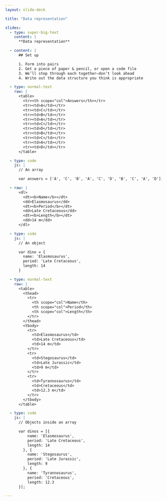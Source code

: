 ```yaml
---
layout: slide-deck

title: "Data representation"

slides:
  - type: super-big-text
    content: |
      **Data representation**

  - content: |
      ## Set up

      1. Form into pairs
      2. Get a piece of paper & pencil, or open a code file
      3. We’ll step through each together—don’t look ahead
      4. Write out the data structure you think is appropriate

  - type: normal-text
    raw: |
      <table>
        <tr><th scope="col">Answers</th></tr>
        <tr><td>A</td></tr>
        <tr><td>C</td></tr>
        <tr><td>B</td></tr>
        <tr><td>A</td></tr>
        <tr><td>C</td></tr>
        <tr><td>D</td></tr>
        <tr><td>B</td></tr>
        <tr><td>C</td></tr>
        <tr><td>A</td></tr>
        <tr><td>D</td></tr>
      </table>

  - type: code
    js: |
      // An array

      var answers = ['A', 'C', 'B', 'A', 'C', 'D', 'B', 'C', 'A', 'D'];

  - raw: |
      <dl>
        <dt><b>Name</b></dt>
        <dd>Elasmosaurus</dd>
        <dt><b>Period</b></dt>
        <dd>Late Cretaceous</dd>
        <dt><b>Length</b></dt>
        <dd>14 m</dd>
      </dl>

  - type: code
    js: |
      // An object

      var dino = {
        name: 'Elasmosaurus',
        period: 'Late Cretaceous',
        length: 14
      }

  - type: normal-text
    raw: |
      <table>
        <thead>
          <tr>
            <th scope="col">Name</th>
            <th scope="col">Period</th>
            <th scope="col">Length</th>
          </tr>
        </thead>
        <tbody>
          <tr>
            <td>Elasmosaurus</td>
            <td>Late Cretaceous</td>
            <td>14 m</td>
          </tr>
          <tr>
            <td>Stegosaurus</td>
            <td>Late Jurassic</td>
            <td>9 m</td>
          </tr>
          <tr>
            <td>Tyrannosaurus</td>
            <td>Cretaceous</td>
            <td>12.3 m</td>
          </tr>
        </tbody>
      </table>

  - type: code
    js: |
      // Objects inside an array

      var dinos = [{
          name: 'Elasmosaurus',
          period: 'Late Cretaceous',
          length: 14
        }, {
          name: 'Stegosaurus',
          period: 'Late Jurassic',
          length: 9
        }, {
          name: 'Tyrannosaurus',
          period: 'Cretaceous',
          length: 12.3
      }];

---
```

